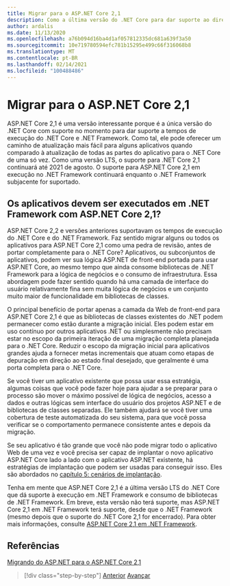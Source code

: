 ```yaml
---
title: Migrar para o ASP.NET Core 2,1
description: Como a última versão do .NET Core para dar suporte ao direcionamento .NET Framework tempo de execução, a migração para o .NET Core 2,1 faz sentido como uma etapa intermediária em alguns planos de migração de aplicativo?
author: ardalis
ms.date: 11/13/2020
ms.openlocfilehash: a76b094d16ba4d1af057812335dc681a639f3a50
ms.sourcegitcommit: 10e719780594efc781b15295e499c66f316068b8
ms.translationtype: MT
ms.contentlocale: pt-BR
ms.lasthandoff: 02/14/2021
ms.locfileid: "100488486"
---
```

# <a name="migrate-to-aspnet-core-21"></a>Migrar para o ASP.NET Core 2,1

ASP.NET Core 2,1 é uma versão interessante porque é a única versão do .NET Core com suporte no momento para dar suporte a tempos de execução do .NET Core e .NET Framework. Como tal, ele pode oferecer um caminho de atualização mais fácil para alguns aplicativos quando comparado à atualização de todas as partes do aplicativo para o .NET Core de uma só vez. Como uma versão LTS, o suporte para .NET Core 2,1 continuará até 2021 de agosto. O suporte para ASP.NET Core 2,1 em execução no .NET Framework continuará enquanto o .NET Framework subjacente for suportado.

## <a name="should-apps-run-on-net-framework-with-aspnet-core-21"></a>Os aplicativos devem ser executados em .NET Framework com ASP.NET Core 2,1?

ASP.NET Core 2,2 e versões anteriores suportavam os tempos de execução do .NET Core e do .NET Framework. Faz sentido migrar alguns ou todos os aplicativos para ASP.NET Core 2,1 como uma pedra de revisão, antes de portar completamente para o .NET Core? Aplicativos, ou subconjuntos de aplicativos, podem ver sua lógica ASP.NET de front-end portada para usar ASP.NET Core, ao mesmo tempo que ainda consome bibliotecas de .NET Framework para a lógica de negócios e o consumo de infraestrutura. Essa abordagem pode fazer sentido quando há uma camada de interface do usuário relativamente fina sem muita lógica de negócios e um conjunto muito maior de funcionalidade em bibliotecas de classes.

O principal benefício de portar apenas a camada da Web de front-end para ASP.NET Core 2,1 é que as bibliotecas de classes existentes do .NET podem permanecer como estão durante a migração inicial. Eles podem estar em uso contínuo por outros aplicativos .NET ou simplesmente não precisam estar no escopo da primeira iteração de uma migração completa planejada para o .NET Core. Reduzir o escopo da migração inicial para aplicativos grandes ajuda a fornecer metas incrementais que atuam como etapas de depuração em direção ao estado final desejado, que geralmente é uma porta completa para o .NET Core.

Se você tiver um aplicativo existente que possa usar essa estratégia, algumas coisas que você pode fazer hoje para ajudar a se preparar para o processo são mover o máximo possível de lógica de negócios, acesso a dados e outras lógicas sem interface do usuário dos projetos ASP.NET e de bibliotecas de classes separadas. Ele também ajudará se você tiver uma cobertura de teste automatizada do seu sistema, para que você possa verificar se o comportamento permanece consistente antes e depois da migração.

Se seu aplicativo é tão grande que você não pode migrar todo o aplicativo Web de uma vez e você precisa ser capaz de implantar o novo aplicativo ASP.NET Core lado a lado com o aplicativo ASP.NET existente, há estratégias de implantação que podem ser usadas para conseguir isso. Eles são abordados no [capítulo 5: cenários de implantação](deployment-scenarios.md).

Tenha em mente que ASP.NET Core 2,1 é a última versão LTS do .NET Core que dá suporte à execução em .NET Framework e consumo de bibliotecas de .NET Framework. Em breve, esta versão não terá suporte, mas ASP.NET Core 2,1 em .NET Framework terá suporte, desde que o .NET Framework (mesmo depois que o suporte do .NET Core 2,1 for encerrado). Para obter mais informações, consulte [ASP.NET Core 2,1 em .NET Framework](https://dotnet.microsoft.com/platform/support/policy/dotnet-core).

## <a name="references"></a>Referências

[Migrando do ASP.NET para o ASP.NET Core 2,1](https://docs.microsoft.com/aspnet/core/migration/proper-to-2x/?view=aspnetcore-2.1&preserve-view=true)

>[!div class="step-by-step"]
>[Anterior](migration-considerations.md) 
> [Avançar](choose-net-core-version.md)
